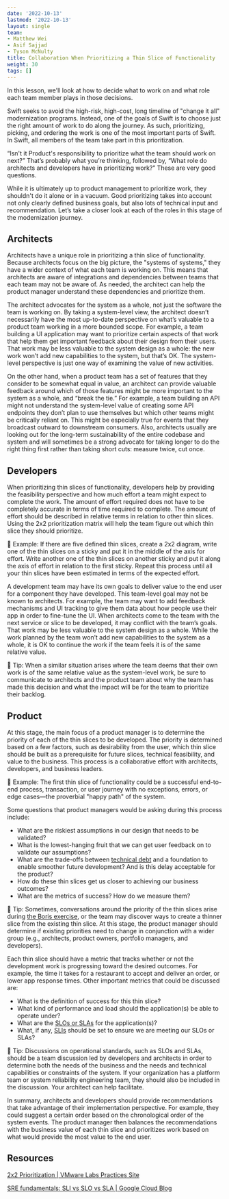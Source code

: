 ```yaml
---
date: '2022-10-13'
lastmod: '2022-10-13'
layout: single
team:
- Matthew Wei
- Asif Sajjad
- Tyson McNulty
title: Collaboration When Prioritizing a Thin Slice of Functionality
weight: 30
tags: []
---
```


In this lesson, we'll look at how to decide what to work on and what role each team member plays in those decisions.

Swift seeks to avoid the high-risk, high-cost, long timeline of "change it all" modernization programs. Instead, one of the goals of Swift is to choose just the right amount of work to do along the journey. As such, prioritizing, picking, and ordering the work is one of the most important parts of Swift. In Swift, all members of the team take part in this prioritization.

“Isn't it Product's responsibility to prioritize what the team should work on next?” That’s probably what you’re thinking, followed by, “What role do architects and developers have in prioritizing work?” These are very good questions.

While it is ultimately up to product management to prioritize work, they shouldn't do it alone or in a vacuum. Good prioritizing takes into account not only clearly defined business goals, but also lots of technical input and recommendation. Let’s take a closer look at each of the roles in this stage of the modernization journey.


## Architects

Architects have a unique role in prioritizing a thin slice of functionality. Because architects focus on the big picture, the "systems of systems," they have a wider context of what each team is working on. This means that architects are aware of integrations and dependencies between teams that each team may not be aware of. As needed, the architect can help the product manager understand these dependencies and prioritize them.

The architect advocates for the system as a whole, not just the software the team is working on. By taking a system-level view, the architect doesn’t necessarily have the most up-to-date perspective on what’s valuable to a product team working in a more bounded scope. For example, a team building a UI application may want to prioritize certain aspects of that work that help them get important feedback about their design from their users. That work may be less valuable to the system design as a whole: the new work won’t add new capabilities to the system, but that’s OK. The system-level perspective is just one way of examining the value of new activities.

On the other hand, when a product team has a set of features that they consider to be somewhat equal in value, an architect can provide valuable feedback around which of those features might be more important to the system as a whole, and “break the tie.” For example, a team building an API might not understand the system-level value of creating some API endpoints they don’t plan to use themselves but which other teams might be critically reliant on. This might be especially true for events that they broadcast outward to downstream consumers. Also, architects usually are looking out for the long-term sustainability of the entire codebase and system and will sometimes be a strong advocate for taking longer to do the right thing first rather than taking short cuts: measure twice, cut once.


## Developers

When prioritizing thin slices of functionality, developers help by providing the feasibility perspective and how much effort a team might expect to complete the work. The amount of effort required does not have to be completely accurate in terms of time required to complete. The amount of effort should be described in relative terms in relation to other thin slices. Using the 2x2 prioritization matrix will help the team figure out which thin slice they should prioritize.

📌  Example: If there are five defined thin slices, create a 2x2 diagram, write one of the thin slices on a sticky and put it in the middle of the axis for effort. Write another one of the thin slices on another sticky and put it along the axis of effort in relation to the first sticky. Repeat this process until all your thin slices have been estimated in terms of the expected effort.

A development team may have its own goals to deliver value to the end user for a component they have developed. This team-level goal may not be known to architects. For example, the team may want to add feedback mechanisms and UI tracking to give them data about how people use their app in order to fine-tune the UI. When architects come to the team with the next service or slice to be developed, it may conflict with the team’s goals. That work may be less valuable to the system design as a whole. While the work planned by the team won’t add new capabilities to the system as a whole, it is OK to continue the work if the team feels it is of the same relative value.

💁 Tip: When a similar situation arises where the team deems that their own work is of the same relative value as the system-level work, be sure to communicate to architects and the product team about why the team has made this decision and what the impact will be for the team to prioritize their backlog.


## Product

At this stage, the main focus of a product manager is to determine the priority of each of the thin slices to be developed. The priority is determined based on a few factors, such as desirability from the user, which thin slice should be built as a prerequisite for future slices, technical feasibility, and value to the business. This process is a collaborative effort with architects, developers, and business leaders.

📌 Example: The first thin slice of functionality could be a successful end-to-end process, transaction, or user journey with no exceptions, errors, or edge cases—the proverbial "happy path" of the system.

Some questions that product managers would be asking during this process include:



* What are the riskiest assumptions in our design that needs to be validated?
* What is the lowest-hanging fruit that we can get user feedback on to validate our assumptions?
* What are the trade-offs between [technical debt](https://tanzu.vmware.com/developer/guides/the-incremental-war-against-technical-debt/) and a foundation to enable smoother future development? And is this delay acceptable for the product?
* How do these thin slices get us closer to achieving our business outcomes?
* What are the metrics of success? How do we measure them?

💁  Tip: Sometimes, conversations around the priority of the thin slices arise during [the Boris exercise](https://tanzu.vmware.com/developer/practices/swift-method/), or the team may discover ways to create a thinner slice from the existing thin slice. At this stage, the product manager should determine if existing priorities need to change in conjunction with a wider group (e.g., architects, product owners, portfolio managers, and developers).

Each thin slice should have a metric that tracks whether or not the development work is progressing toward the desired outcomes. For example, the time it takes for a restaurant to accept and deliver an order, or lower app response times. Other important metrics that could be discussed are:



* What is the definition of success for this thin slice?
* What kind of performance and load should the application(s) be able to operate under?
* What are the [SLOs or SLAs](https://tanzu.vmware.com/developer/learningpaths/application-observability/monitoring-slis-and-slos/) for the application(s)?
* What, if any, [SLIs](https://tanzu.vmware.com/developer/learningpaths/application-observability/monitoring-slis-and-slos/) should be set to ensure we are meeting our SLOs or SLAs?

💁 Tip: Discussions on operational standards, such as SLOs and SLAs, should be a team discussion led by developers and architects in order to determine both the needs of the business and the needs and technical capabilities or constraints of the system. If your organization has a platform team or system reliability engineering team, they should also be included in the discussion. Your architect can help facilitate.

In summary, architects and developers should provide recommendations that take advantage of their implementation perspective. For example, they could suggest a certain order based on the chronological order of the system events. The product manager then balances the recommendations with the business value of each thin slice and prioritizes work based on what would provide the most value to the end user.


## Resources

[2x2 Prioritization | VMware Labs Practices Site](https://tanzu.vmware.com/developer/practices/2x2/)

[SRE fundamentals: SLI vs SLO vs SLA | Google Cloud Blog](https://cloud.google.com/blog/products/devops-sre/sre-fundamentals-sli-vs-slo-vs-sla)